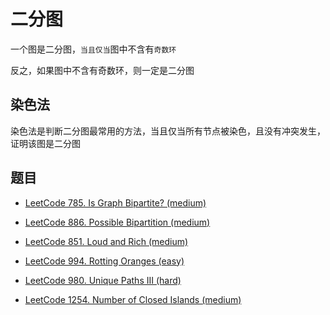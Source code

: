 # 二分图

一个图是二分图，`当且仅当`图中不含有`奇数环`

反之，如果图中不含有奇数环，则一定是二分图

## 染色法

染色法是判断二分图最常用的方法，当且仅当所有节点被染色，且没有冲突发生，证明该图是二分图

## 题目

- [LeetCode 785. Is Graph Bipartite? (medium)](https://github.com/muyids/leetcode/blob/master/algorithms/701-800/785.is-graph-bipartite.md)

- [LeetCode 886. Possible Bipartition (medium)](https://github.com/muyids/leetcode/blob/master/algorithms/801-900/886.possible-bipartition.md)

- [LeetCode 851. Loud and Rich (medium)](https://github.com/muyids/leetcode/blob/master/algorithms/801-900/851.loud-and-rich.md)

- [LeetCode 994. Rotting Oranges (easy)](https://github.com/muyids/leetcode/blob/master/algorithms/901-1000/994.rotting-oranges.md)

- [LeetCode 980. Unique Paths III (hard)](https://github.com/muyids/leetcode/blob/master/algorithms/901-1000/980.unique-paths-iii.md)

- [LeetCode 1254. Number of Closed Islands (medium)](https://github.com/muyids/leetcode/blob/master/algorithms/1201-1300/1254.number-of-closed-islands.md)
